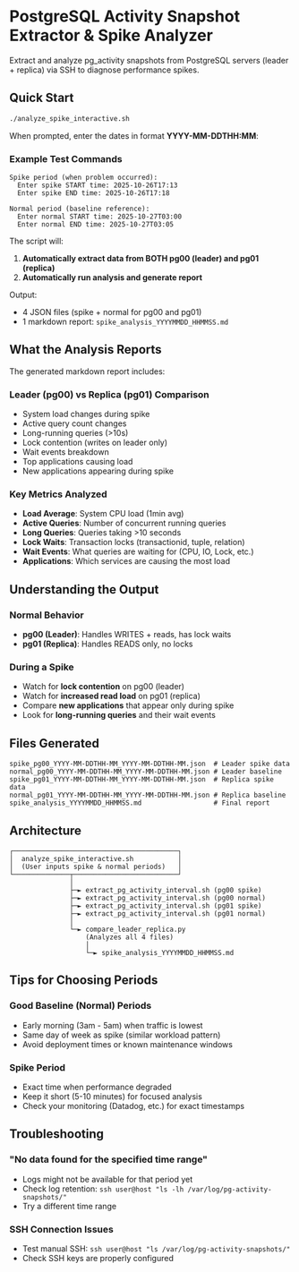 # PostgreSQL Activity Snapshot Extractor & Spike Analyzer

Extract and analyze pg_activity snapshots from PostgreSQL servers (leader + replica) via SSH to diagnose performance spikes.

## Quick Start

```bash
./analyze_spike_interactive.sh
```

When prompted, enter the dates in format **YYYY-MM-DDTHH:MM**:

### Example Test Commands

```
Spike period (when problem occurred):
  Enter spike START time: 2025-10-26T17:13
  Enter spike END time: 2025-10-26T17:18

Normal period (baseline reference):
  Enter normal START time: 2025-10-27T03:00
  Enter normal END time: 2025-10-27T03:05
```

The script will:
1. **Automatically extract data from BOTH pg00 (leader) and pg01 (replica)**
2. **Automatically run analysis and generate report**

Output:
- 4 JSON files (spike + normal for pg00 and pg01)
- 1 markdown report: `spike_analysis_YYYYMMDD_HHMMSS.md`

## What the Analysis Reports

The generated markdown report includes:

### Leader (pg00) vs Replica (pg01) Comparison
- System load changes during spike
- Active query count changes
- Long-running queries (>10s)
- Lock contention (writes on leader only)
- Wait events breakdown
- Top applications causing load
- New applications appearing during spike

### Key Metrics Analyzed
- **Load Average**: System CPU load (1min avg)
- **Active Queries**: Number of concurrent running queries
- **Long Queries**: Queries taking >10 seconds
- **Lock Waits**: Transaction locks (transactionid, tuple, relation)
- **Wait Events**: What queries are waiting for (CPU, IO, Lock, etc.)
- **Applications**: Which services are causing the most load

## Understanding the Output

### Normal Behavior
- **pg00 (Leader)**: Handles WRITES + reads, has lock waits
- **pg01 (Replica)**: Handles READS only, no locks

### During a Spike
- Watch for **lock contention** on pg00 (leader)
- Watch for **increased read load** on pg01 (replica)
- Compare **new applications** that appear only during spike
- Look for **long-running queries** and their wait events

## Files Generated

```
spike_pg00_YYYY-MM-DDTHH-MM_YYYY-MM-DDTHH-MM.json  # Leader spike data
normal_pg00_YYYY-MM-DDTHH-MM_YYYY-MM-DDTHH-MM.json # Leader baseline
spike_pg01_YYYY-MM-DDTHH-MM_YYYY-MM-DDTHH-MM.json  # Replica spike data
normal_pg01_YYYY-MM-DDTHH-MM_YYYY-MM-DDTHH-MM.json # Replica baseline
spike_analysis_YYYYMMDD_HHMMSS.md                  # Final report
```

## Architecture

```
┌─────────────────────────────────────────┐
│  analyze_spike_interactive.sh           │
│  (User inputs spike & normal periods)   │
└──────────────┬──────────────────────────┘
               │
               ├─► extract_pg_activity_interval.sh (pg00 spike)
               ├─► extract_pg_activity_interval.sh (pg00 normal)
               ├─► extract_pg_activity_interval.sh (pg01 spike)
               ├─► extract_pg_activity_interval.sh (pg01 normal)
               │
               └─► compare_leader_replica.py
                   (Analyzes all 4 files)
                   │
                   └─► spike_analysis_YYYYMMDD_HHMMSS.md
```

## Tips for Choosing Periods

### Good Baseline (Normal) Periods
- Early morning (3am - 5am) when traffic is lowest
- Same day of week as spike (similar workload pattern)
- Avoid deployment times or known maintenance windows

### Spike Period
- Exact time when performance degraded
- Keep it short (5-10 minutes) for focused analysis
- Check your monitoring (Datadog, etc.) for exact timestamps

## Troubleshooting

### "No data found for the specified time range"
- Logs might not be available for that period yet
- Check log retention: `ssh user@host "ls -lh /var/log/pg-activity-snapshots/"`
- Try a different time range

### SSH Connection Issues
- Test manual SSH: `ssh user@host "ls /var/log/pg-activity-snapshots/"`
- Check SSH keys are properly configured
